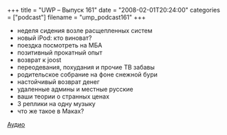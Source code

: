 +++
title = "UWP – Выпуск 161"
date = "2008-02-01T20:24:00"
categories = ["podcast"]
filename = "ump_podcast161"
+++


- неделя сидения возле расщепленных систем
- новый iPod: кто виноват?
- поездка посмотреть на МБА
- позитивный прокатный опыт
- возврат к joost
- переодевания, похудания и прочие ТВ забавы
- родительское собрание на фоне снежной бури
- настойчивый возврат денег
- удаленные админы и местные русские
- ваши теории о странных ценах
- 3 реплики на одну музыку
- что же такое в Маках?

[Аудио](https://podcast.umputun.com/media/ump_podcast161.mp3)
<audio src="https://podcast.umputun.com/media/ump_podcast161.mp3" preload="none">